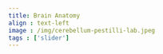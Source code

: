 ```yaml
---
title: Brain Anatomy
align : text-left
image : /img/cerebellum-pestilli-lab.jpeg
tags : ['slider']
---
```


